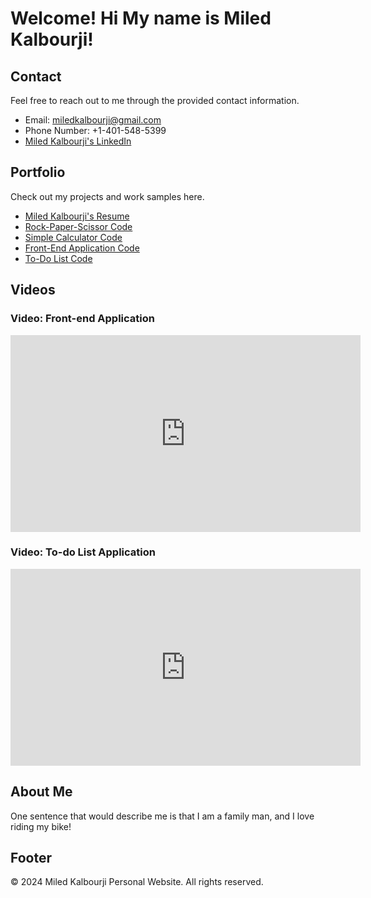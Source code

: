 # Welcome! Hi My name is Miled Kalbourji!

## Contact

Feel free to reach out to me through the provided contact information.

- Email: [miledkalbourji@gmail.com](mailto:miledkalbourji@gmail.com)
- Phone Number: +1-401-548-5399
- [Miled Kalbourji's LinkedIn](https://www.linkedin.com/in/miled-kalbourji-25893b1a1/)

## Portfolio

Check out my projects and work samples here.

- [Miled Kalbourji's Resume](https://drive.google.com/file/d/1HsGAdYrYS-TqMTcnHxCh2Q85t3Tt6q0d/view?usp=sharing)
- [Rock-Paper-Scissor Code](https://github.com/MiledKalbourji/Rock-Paper-Scissor-Game)
- [Simple Calculator Code](https://github.com/MiledKalbourji/Simple-Calucator)
- [Front-End Application Code](https://github.com/MiledKalbourji/FrontEnd)
- [To-Do List Code](https://github.com/MiledKalbourji/To-do-List)

## Videos

### Video: Front-end Application

<iframe width="560" height="315" src="https://www.youtube.com/embed/xuoP8HfaK_o?si=HUx14ZV6Wk0eAm64" title="YouTube video player" frameborder="0" allow="accelerometer; autoplay; clipboard-write; encrypted-media; gyroscope; picture-in-picture; web-share" allowfullscreen></iframe>

### Video: To-do List Application

<iframe width="560" height="315" src="https://www.youtube.com/embed/gDXWTjtLgsk?si=2lkEDI3avjfurkM3" title="YouTube video player" frameborder="0" allow="accelerometer; autoplay; clipboard-write; encrypted-media; gyroscope; picture-in-picture; web-share" allowfullscreen></iframe>

## About Me

One sentence that would describe me is that I am a family man, and I love riding my bike!

## Footer

&copy; 2024 Miled Kalbourji Personal Website. All rights reserved.
